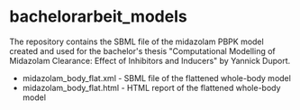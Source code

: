 # bachelorarbeit_models
The repository contains the SBML file of the midazolam PBPK model created and used for the bachelor's thesis "Computational Modelling of Midazolam Clearance: Effect of Inhibitors and Inducers" by Yannick Duport.

* midazolam_body_flat.xml - SBML file of the flattened whole-body model
* midazolam_body_flat.html - HTML report of the flattened whole-body model

